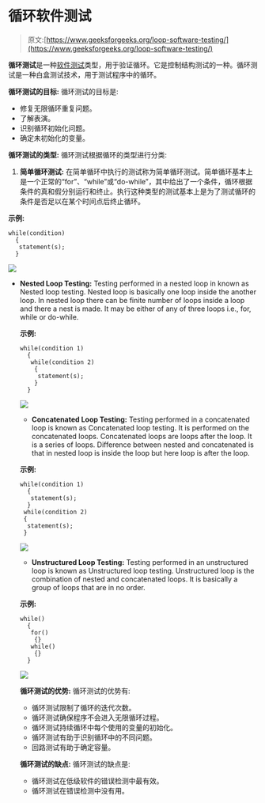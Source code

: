 # 循环软件测试

> 原文:[https://www.geeksforgeeks.org/loop-software-testing/](https://www.geeksforgeeks.org/loop-software-testing/)

**循环测试**是一种[软件测试](https://www.geeksforgeeks.org/software-testing-basics/)类型，用于验证循环。它是控制结构测试的一种。循环测试是一种白盒测试技术，用于测试程序中的循环。

**循环测试的目标:**
循环测试的目标是:

*   修复无限循环重复问题。
*   了解表演。
*   识别循环初始化问题。
*   确定未初始化的变量。

**循环测试的类型:**
循环测试根据循环的类型进行分类:

1.  **简单循环测试:**
    在简单循环中执行的测试称为简单循环测试。简单循环基本上是一个正常的“for”、“while”或“do-while”，其中给出了一个条件，循环根据条件的真和假分别运行和终止。执行这种类型的测试基本上是为了测试循环的条件是否足以在某个时间点后终止循环。

**示例:**

```
while(condition)
  {
   statement(s);
  } 
```

![](img/adb9e215b09af252d3a6b15a7362fe4a.png)

*   **Nested Loop Testing:**
    Testing performed in a nested loop in known as Nested loop testing. Nested loop is basically one loop inside the another loop. In nested loop there can be finite number of loops inside a loop and there a nest is made. It may be either of any of three loops i.e., for, while or do-while.

    **示例:**

    ```
    while(condition 1)
      {
       while(condition 2)
        {
         statement(s);
        }
      } 
    ```

    ![](img/7a00aeda26c869161d2530f54f8e1e2c.png)

    *   **Concatenated Loop Testing:**
    Testing performed in a concatenated loop is known as Concatenated loop testing. It is performed on the concatenated loops. Concatenated loops are loops after the loop. It is a series of loops. Difference between nested and concatenated is that in nested loop is inside the loop but here loop is after the loop.

    **示例:**

    ```
    while(condition 1)
      {
       statement(s);
      }
     while(condition 2)
     {
      statement(s);
     } 
    ```

    ![](img/73dfd88ea3dfccf283426ad0f67e7c9f.png)

    *   **Unstructured Loop Testing:**
    Testing performed in an unstructured loop is known as Unstructured loop testing. Unstructured loop is the combination of nested and concatenated loops. It is basically a group of loops that are in no order.

    **示例:**

    ```
    while()
      {
       for()
        {}
       while()
        {}
      } 
    ```

    ![](img/301a3ba69ff14168ff9dfcc51b596179.png)

    **循环测试的优势:**
    循环测试的优势有:

    *   循环测试限制了循环的迭代次数。
    *   循环测试确保程序不会进入无限循环过程。
    *   循环测试持续循环中每个使用的变量的初始化。
    *   循环测试有助于识别循环中的不同问题。
    *   回路测试有助于确定容量。

    **循环测试的缺点:**
    循环测试的缺点是:

    *   循环测试在低级软件的错误检测中最有效。
    *   循环测试在错误检测中没有用。